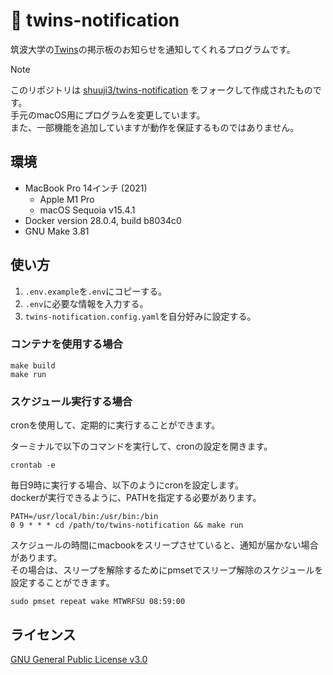 # 📡 twins-notification

筑波大学の[Twins](https://twins.tsukuba.ac.jp/)の掲示板のお知らせを通知してくれるプログラムです。

> [!NOTE]
> このリポジトリは [shuuji3/twins-notification](https://github.com/shuuji3/twins-notification) をフォークして作成されたものです。  
> 手元のmacOS用にプログラムを変更しています。  
> また、一部機能を追加していますが動作を保証するものではありません。

## 環境

- MacBook Pro 14インチ (2021)
	- Apple M1 Pro
	- macOS Sequoia v15.4.1
- Docker version 28.0.4, build b8034c0
- GNU Make 3.81

## 使い方

1. `.env.example`を`.env`にコピーする。
1. `.env`に必要な情報を入力する。
1. `twins-notification.config.yaml`を自分好みに設定する。

### コンテナを使用する場合

```shell
make build
make run
```

### スケジュール実行する場合

cronを使用して、定期的に実行することができます。

ターミナルで以下のコマンドを実行して、cronの設定を開きます。

```shell
crontab -e
```

毎日9時に実行する場合、以下のようにcronを設定します。  
dockerが実行できるように、PATHを指定する必要があります。

```shell
PATH=/usr/local/bin:/usr/bin:/bin
0 9 * * * cd /path/to/twins-notification && make run
```

スケジュールの時間にmacbookをスリープさせていると、通知が届かない場合があります。  
その場合は、スリープを解除するためにpmsetでスリープ解除のスケジュールを設定することができます。

```shell
sudo pmset repeat wake MTWRFSU 08:59:00
```

## ライセンス

[GNU General Public License v3.0](./LICENSE)
